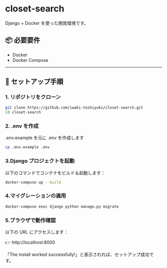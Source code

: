 # closet-search

Django + Docker を使った開発環境です。

## 📦 必要要件

- Docker
- Docker Compose

---

## 🚀 セットアップ手順

### 1. リポジトリをクローン

```bash
git clone https://github.com/iwaki-toshiyuki/closet-search.git
cd closet-search
```

### 2. .env を作成

.env.example を元に .env を作成します

```bash
cp .env.example .env
```

### 3.Django プロジェクトを起動

以下のコマンドでコンテナをビルド＆起動します：

```bash
docker-compose up --build
```

### 4.マイグレーションの適用
```bash
docker-compose exec django python manage.py migrate
```

### 5.ブラウザで動作確認
以下の URL にアクセスします：

👉 http://localhost:8000

「The install worked successfully!」と表示されれば、セットアップ成功です。
